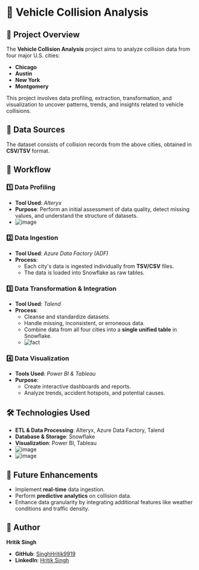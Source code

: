 # 🚗 Vehicle Collision Analysis  

## 📌 Project Overview  
The **Vehicle Collision Analysis** project aims to analyze collision data from four major U.S. cities:  
- **Chicago**  
- **Austin**  
- **New York**  
- **Montgomery**  

This project involves data profiling, extraction, transformation, and visualization to uncover patterns, trends, and insights related to vehicle collisions.

## 📂 Data Sources  
The dataset consists of collision records from the above cities, obtained in **CSV/TSV** format.

## 🔄 Workflow  

### 1️⃣ Data Profiling  
- **Tool Used**: *Alteryx*  
- **Purpose**: Perform an initial assessment of data quality, detect missing values, and understand the structure of datasets.
- ![image](https://github.com/user-attachments/assets/a18b2b57-841e-44cc-af70-d306c84e1e6d)


### 2️⃣ Data Ingestion  
- **Tool Used**: *Azure Data Factory (ADF)*  
- **Process**:  
  - Each city's data is ingested individually from **TSV/CSV** files.  
  - The data is loaded into Snowflake as raw tables.  

### 3️⃣ Data Transformation & Integration  
- **Tool Used**: *Talend*  
- **Process**:  
  - Cleanse and standardize datasets.  
  - Handle missing, inconsistent, or erroneous data.  
  - Combine data from all four cities into a **single unified table** in Snowflake.
  - ![fact](https://github.com/user-attachments/assets/49567ebc-1359-46e2-ac2b-75e607c40bb7)
 

### 4️⃣ Data Visualization  
- **Tools Used**: *Power BI & Tableau*  
- **Purpose**:  
  - Create interactive dashboards and reports.  
  - Analyze trends, accident hotspots, and potential causes.  

## 🛠️ Technologies Used  
- **ETL & Data Processing**: Alteryx, Azure Data Factory, Talend  
- **Database & Storage**: Snowflake  
- **Visualization**: Power BI, Tableau
- ![image](https://github.com/user-attachments/assets/660bd509-d558-4aec-961f-8df270739365)
- ![image](https://github.com/user-attachments/assets/d4e44b48-ae24-49a0-919c-39f0809ed3aa)




## 🚀 Future Enhancements  
- Implement **real-time** data ingestion.  
- Perform **predictive analytics** on collision data.  
- Enhance data granularity by integrating additional features like weather conditions and traffic density.  

## 👤 Author  
**Hritik Singh**  
- **GitHub**: [SinghHritik9919](https://github.com/SinghHritik9919)  
- **LinkedIn**: [Hritik Singh](https://www.linkedin.com/in/hritik-singh9919)  

